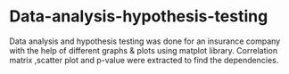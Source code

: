 # Data-analysis-hypothesis-testing
Data analysis and hypothesis testing was done for an insurance company with the help of different graphs &amp; plots using matplot library. Correlation matrix ,scatter plot and p-value were extracted to find the dependencies.
